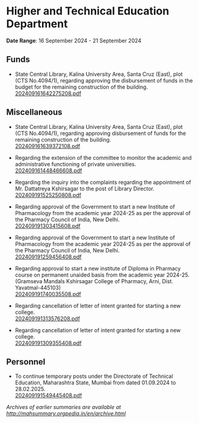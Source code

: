 # Higher and Technical Education Department

**Date Range**: 16 September 2024 - 21 September 2024


## Funds
- State Central Library, Kalina University Area, Santa Cruz (East), plot (CTS No.4094/1), regarding approving the disbursement of funds in the budget for the remaining construction of the building.\
  [202409161642275208.pdf](https://gr.maharashtra.gov.in/Site/Upload/Government%20Resolutions/English/202409161642275208.pdf)

## Miscellaneous
- State Central Library, Kalina University Area, Santa Cruz (East), plot (CTS No.4094/1), regarding approving disbursement of funds for the remaining construction of the building.\
  [202409161639372108.pdf](https://gr.maharashtra.gov.in/Site/Upload/Government%20Resolutions/English/202409161639372108.pdf)

- Regarding the extension of the committee to monitor the academic and administrative functioning of private universities.\
  [202409161448466608.pdf](https://gr.maharashtra.gov.in/Site/Upload/Government%20Resolutions/English/202409161448466608.pdf)

- Regarding the inquiry into the complaints regarding the appointment of Mr. Dattatreya Kshirsagar to the post of Library Director.\
  [202409191525250808.pdf](https://gr.maharashtra.gov.in/Site/Upload/Government%20Resolutions/English/202409191525250808.pdf)

- Regarding approval of the Government to start a new Institute of Pharmacology from the academic year 2024-25 as per the approval of the Pharmacy Council of India, New Delhi.\
  [202409191303415608.pdf](https://gr.maharashtra.gov.in/Site/Upload/Government%20Resolutions/English/202409191303415608.pdf)

- Regarding approval of the Government to start a new Institute of Pharmacology from the academic year 2024-25 as per the approval of the Pharmacy Council of India, New Delhi.\
  [202409191259456408.pdf](https://gr.maharashtra.gov.in/Site/Upload/Government%20Resolutions/English/202409191259456408.pdf)

- Regarding approval to start a new institute of Diploma in Pharmacy course on permanent unaided basis from the academic year 2024-25. (Gramseva Mandals Kshirsagar College of Pharmacy, Arni, Dist. Yavatmal-445103)\
  [202409191740035508.pdf](https://gr.maharashtra.gov.in/Site/Upload/Government%20Resolutions/English/202409191740035508.pdf)

- Regarding cancellation of letter of intent granted for starting a new college.\
  [202409191313576208.pdf](https://gr.maharashtra.gov.in/Site/Upload/Government%20Resolutions/English/202409191313576208.pdf)

- Regarding cancellation of letter of intent granted for starting a new college.\
  [202409191309355408.pdf](https://gr.maharashtra.gov.in/Site/Upload/Government%20Resolutions/English/202409191309355408.pdf)

## Personnel
- To continue temporary posts under the Directorate of Technical Education, Maharashtra State, Mumbai from dated 01.09.2024  to 28.02.2025.\
  [202409191549445408.pdf](https://gr.maharashtra.gov.in/Site/Upload/Government%20Resolutions/English/202409191549445408.pdf)


*Archives of earlier summaries are available at http://mahsummary.orgpedia.in/en/archive.html*